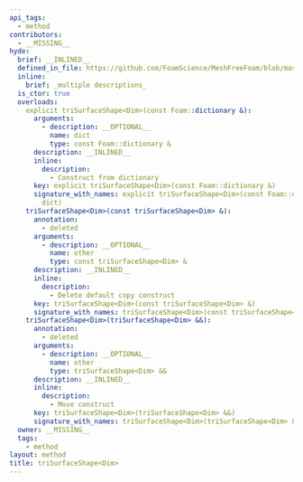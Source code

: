 ```yaml
---
api_tags:
  - method
contributors:
  - __MISSING__
hyde:
  brief: __INLINED__
  defined_in_file: https://github.com/FoamScience/MeshFreeFoam/blob/master/src/meshfree/https:/github.com/FoamScience/MeshFreeFoam/blob/master/src/meshfree/https:/github.com/FoamScience/MeshFreeFoam/blob/master/src/meshfree/https:/github.com/FoamScience/MeshFreeFoam/blob/master/src/meshfree/https:/github.com/FoamScience/MeshFreeFoam/blob/master/src/meshfree/https:/github.com/FoamScience/MeshFreeFoam/blob/master/src/meshfree/https:/github.com/FoamScience/MeshFreeFoam/blob/master/src/meshfree/https:/github.com/FoamScience/MeshFreeFoam/blob/master/src/meshfree/shapes/triSurfaceShape/triSurfaceShape.H
  inline:
    brief: _multiple descriptions_
  is_ctor: true
  overloads:
    explicit triSurfaceShape<Dim>(const Foam::dictionary &):
      arguments:
        - description: __OPTIONAL__
          name: dict
          type: const Foam::dictionary &
      description: __INLINED__
      inline:
        description:
          - Construct from dictionary
      key: explicit triSurfaceShape<Dim>(const Foam::dictionary &)
      signature_with_names: explicit triSurfaceShape<Dim>(const Foam::dictionary &
        dict)
    triSurfaceShape<Dim>(const triSurfaceShape<Dim> &):
      annotation:
        - deleted
      arguments:
        - description: __OPTIONAL__
          name: other
          type: const triSurfaceShape<Dim> &
      description: __INLINED__
      inline:
        description:
          - Delete default copy construct
      key: triSurfaceShape<Dim>(const triSurfaceShape<Dim> &)
      signature_with_names: triSurfaceShape<Dim>(const triSurfaceShape<Dim> & other)
    triSurfaceShape<Dim>(triSurfaceShape<Dim> &&):
      annotation:
        - deleted
      arguments:
        - description: __OPTIONAL__
          name: other
          type: triSurfaceShape<Dim> &&
      description: __INLINED__
      inline:
        description:
          - Move construct
      key: triSurfaceShape<Dim>(triSurfaceShape<Dim> &&)
      signature_with_names: triSurfaceShape<Dim>(triSurfaceShape<Dim> && other)
  owner: __MISSING__
  tags:
    - method
layout: method
title: triSurfaceShape<Dim>
---
```

